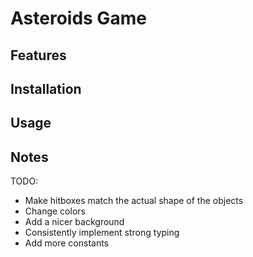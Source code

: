 # Asteroids Game 



## Features



## Installation



## Usage



## Notes

TODO:
* Make hitboxes match the actual shape of the objects
* Change colors
* Add a nicer background
* Consistently implement strong typing
* Add more constants

